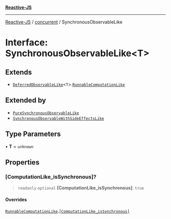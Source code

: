 [**Reactive-JS**](../../README.md)

***

[Reactive-JS](../../README.md) / [concurrent](../README.md) / SynchronousObservableLike

# Interface: SynchronousObservableLike\<T\>

## Extends

- [`DeferredObservableLike`](DeferredObservableLike.md)\<`T`\>.[`RunnableComputationLike`](../../computations/interfaces/RunnableComputationLike.md)

## Extended by

- [`PureSynchronousObservableLike`](PureSynchronousObservableLike.md)
- [`SynchronousObservableWithSideEffectsLike`](SynchronousObservableWithSideEffectsLike.md)

## Type Parameters

• **T** = `unknown`

## Properties

### \[ComputationLike\_isSynchronous\]?

> `readonly` `optional` **\[ComputationLike\_isSynchronous\]**: `true`

#### Overrides

[`RunnableComputationLike`](../../computations/interfaces/RunnableComputationLike.md).[`[ComputationLike_isSynchronous]`](../../computations/interfaces/RunnableComputationLike.md#computationlike_issynchronous)
